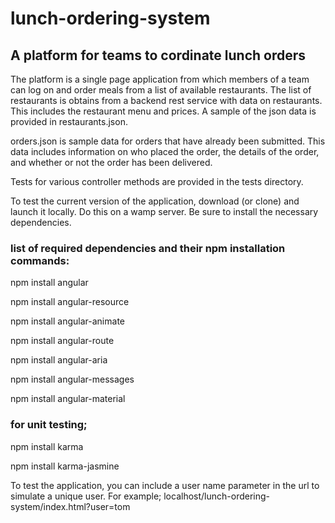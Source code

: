 # lunch-ordering-system
## A platform for teams to cordinate lunch orders 

The platform is a single page application from which members of a team can log on and order meals from a list of available restaurants. 
The list of restaurants is obtains from a backend rest service with data on restaurants. This includes the restaurant menu and prices. A sample of the json data is provided in restaurants.json.

orders.json is sample data for orders that have already been submitted. This data includes information on who placed the order, the details of the order, and whether or not the order has been delivered.

Tests for various controller methods are provided in the tests directory.

To test the current version of the application, download (or clone) and launch it locally. Do this on a wamp server. Be sure to install the necessary dependencies.

### list of required dependencies and their npm installation commands:

npm install angular

npm install angular-resource

npm install angular-animate

npm install angular-route

npm install angular-aria

npm install angular-messages 

npm install angular-material

### for unit testing;

npm install karma

npm install karma-jasmine


To test the application, you can include a user name parameter in the url to simulate a unique user. 
For example; localhost/lunch-ordering-system/index.html?user=tom
